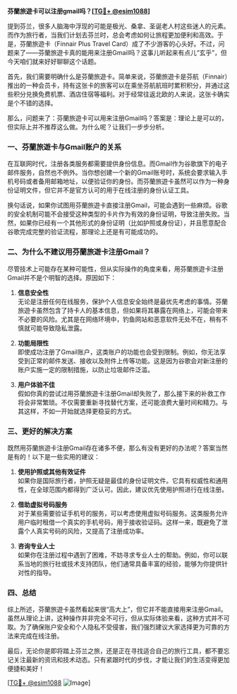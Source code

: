 **芬蘭旅遊卡可以注册gmail吗？[[TG💪+ @esim1088](https://t.me/s/esim1088)]**

提到芬兰，很多人脑海中浮现的可能是极光、桑拿、圣诞老人村这些迷人的元素。而作为旅行者，当我们计划去芬兰时，总会考虑如何让旅程更加便利和高效。于是，芬蘭旅遊卡（Finnair Plus Travel Card）成了不少游客的心头好。不过，问题来了——芬蘭旅遊卡真的能用来注册Gmail吗？这事儿听起来有点儿“玄乎”，但今天咱们就来好好聊聊这个话题。

首先，我们需要明确什么是芬蘭旅遊卡。简单来说，芬蘭旅遊卡是芬航（Finnair）推出的一种会员卡，持有这张卡的旅客可以在乘坐芬航航班时累积积分，并通过这些积分兑换免费机票、酒店住宿等福利。对于经常往返北欧的人来说，这张卡确实是个不错的选择。

那么，问题来了：芬蘭旅遊卡可以用来注册Gmail吗？答案是：理论上是可以的，但实际上并不推荐这么做。为什么呢？让我们一步步分析。

### 一、芬蘭旅遊卡与Gmail账户的关系

在互联网时代，注册各类服务都需要提供身份信息。而Gmail作为谷歌旗下的电子邮件服务，自然也不例外。当你想创建一个新的Gmail账号时，系统会要求输入手机号码或者备用邮箱地址，以便验证你的身份。而芬蘭旅遊卡虽然可以作为一种身份证明文件，但它并不是官方认可的用于在线注册的身份认证工具。

换句话说，如果你试图用芬蘭旅遊卡直接注册Gmail，可能会遇到一些麻烦。谷歌的安全机制可能不会接受这种类型的卡片作为有效的身份证明，导致注册失败。当然，如果你已经有一个其他形式的身份证明（比如护照或身份证），并且愿意配合谷歌完成完整的验证流程，那理论上还是有可能成功的。

### 二、为什么不建议用芬蘭旅遊卡注册Gmail？

尽管技术上可能存在某种可能性，但从实际操作的角度来看，用芬蘭旅遊卡注册Gmail并不是个明智的选择。原因如下：

1. **信息安全性**  
   无论是注册任何在线服务，保护个人信息安全始终是最优先考虑的事情。芬蘭旅遊卡虽然包含了持卡人的基本信息，但如果将其暴露在网络上，可能会带来不必要的风险。尤其是在网络环境中，钓鱼网站和恶意软件无处不在，稍有不慎就可能导致隐私泄露。

2. **功能局限性**  
   即使成功注册了Gmail账户，这类账户的功能也会受到限制。例如，你无法享受到正常的邮件发送、接收以及附件上传等功能。这是因为谷歌会对新注册的账户实施一定的限制措施，以防止垃圾邮件泛滥。

3. **用户体验不佳**  
   假如你真的尝试过用芬蘭旅遊卡注册Gmail却失败了，那么接下来的补救工作将会非常繁琐。不仅需要重新寻找替代方案，还可能浪费大量时间和精力。与其这样，不如一开始就选择更稳妥的方式。

### 三、更好的解决方案

既然用芬蘭旅遊卡注册Gmail存在诸多不便，那么有没有更好的办法呢？答案当然是有的！以下是一些实用的建议：

1. **使用护照或其他有效证件**  
   如果你是国际旅行者，护照无疑是最佳的身份证明文件。它具有权威性和通用性，在全球范围内都得到广泛认可。因此，建议优先使用护照进行在线注册。

2. **借助虚拟号码服务**  
   对于某些需要验证手机号的服务，可以考虑使用虚拟号码服务。这类服务允许用户临时租借一个真实的手机号码，用于接收验证码。这样一来，既避免了泄露个人真实号码的风险，又提高了注册成功率。

3. **咨询专业人士**  
   如果你在注册过程中遇到了困难，不妨寻求专业人士的帮助。例如，你可以联系当地的旅行社或技术支持团队，他们通常具备丰富的经验，能够为你提供针对性的指导。

### 四、总结

综上所述，芬蘭旅遊卡虽然看起来很“高大上”，但它并不能直接用来注册Gmail。虽然从理论上讲，这种操作并非完全不可行，但从实际体验来看，这种方式并不可取。为了确保账户安全和个人隐私不受侵害，我们强烈建议大家选择更为可靠的方法来完成在线注册。

最后，无论你是即将踏上芬兰之旅，还是正在寻找适合自己的旅行工具，都不要忘记关注最新的资讯和技术动态。只有紧跟时代的步伐，才能让我们的生活变得更加便捷和美好！

[[TG💪+ @esim1088](https://t.me/s/esim1088) ![Image](https://i.postimg.cc/4NQfJmqS/Snipaste-2025-05-13-00-14-12.png)]